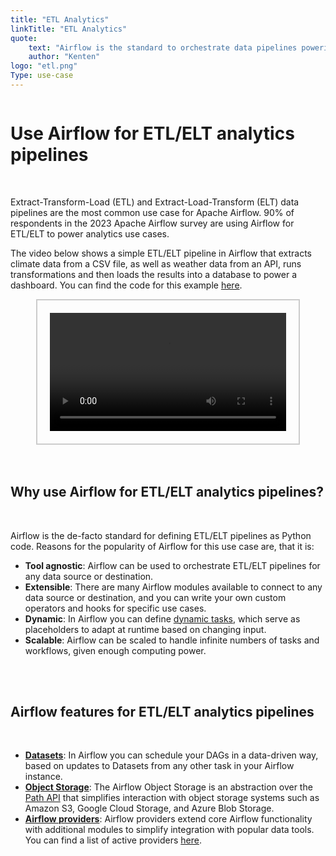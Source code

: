 ```yaml
---
title: "ETL Analytics"
linkTitle: "ETL Analytics"
quote:
    text: "Airflow is the standard to orchestrate data pipelines powering analytics like dashboards and reports."
    author: "Kenten"
logo: "etl.png"
Type: use-case
---
```


<div style="display: flex; justify-content: center; align-items: center;">

# Use Airflow for ETL/ELT analytics pipelines

</div>

</br>

Extract-Transform-Load (ETL) and Extract-Load-Transform (ELT) data pipelines are the most common use case for Apache Airflow. 90% of respondents in the 2023 Apache Airflow survey are using Airflow for ETL/ELT to power analytics use cases.  

The video below shows a simple ETL/ELT pipeline in Airflow that extracts climate data from a CSV file, as well as weather data from an API, runs transformations and then loads the results into a database to power a dashboard. You can find the code for this example [here](https://github.com/astronomer/airflow-quickstart).


<div style="display: flex; justify-content: center; align-items: center; border: 2px solid #ccc; width: 75%; margin: auto; padding: 20px;">
    <video controls style="width: 100%; display: block;">
        <source src="/usecase-videos/placeholder_video_etl_analytics.mp4" type="video/mp4">
        Your browser does not support the video tag.
    </video>
</div>

</br>
</br>

## Why use Airflow for ETL/ELT analytics pipelines?

</br>

Airflow is the de-facto standard for defining ETL/ELT pipelines as Python code. Reasons for the popularity of Airflow for this use case are, that it is:

- **Tool agnostic**: Airflow can be used to orchestrate ETL/ELT pipelines for any data source or destination.
- **Extensible**: There are many Airflow modules available to connect to any data source or destination, and you can write your own custom operators and hooks for specific use cases.
- **Dynamic**: In Airflow you can define [dynamic tasks](https://airflow.apache.org/docs/apache-airflow/stable/authoring-and-scheduling/dynamic-task-mapping.html), which serve as placeholders to adapt at runtime based on changing input.
- **Scalable**: Airflow can be scaled to handle infinite numbers of tasks and workflows, given enough computing power.  

</br>
</br>

## Airflow features for ETL/ELT analytics pipelines

</br>

- **[Datasets](https://airflow.apache.org/docs/apache-airflow/stable/authoring-and-scheduling/datasets.html)**: In Airflow you can schedule your DAGs in a data-driven way, based on updates to Datasets from any other task in your Airflow instance.
- **[Object Storage](https://airflow.apache.org/docs/apache-airflow/stable/core-concepts/objectstorage.html)**: The Airflow Object Storage is an abstraction over the [Path API](https://docs.python.org/3/library/pathlib.html) that simplifies interaction with object storage systems such as Amazon S3, Google Cloud Storage, and Azure Blob Storage.
- **[Airflow providers](https://airflow.apache.org/docs/apache-airflow-providers/index.html)**: Airflow providers extend core Airflow functionality with additional modules to simplify integration with popular data tools. You can find a list of active providers [here](https://airflow.apache.org/docs/#active-providers).